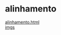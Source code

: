 # alinhamento 
<a href='https://gabrielryanft.github.io/learning/cursoemvideo/htmlecss/css/alinhamento/alinhamento.html' target='_blank' rel='next'>alinhamento.html</a><br/>
<a href='https://gabrielryanft.github.io/learning/cursoemvideo/htmlecss/css/alinhamento/imgs/' target='_blank' rel='next'>imgs</a><br/>
